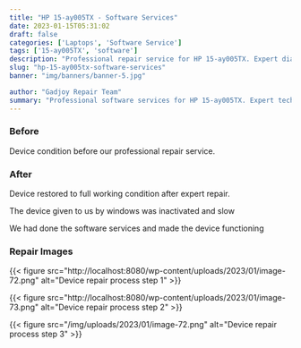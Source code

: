 ```yaml
---
title: "HP 15-ay005TX - Software Services"
date: 2023-01-15T05:31:02
draft: false
categories: ['Laptops', 'Software Service']
tags: ['15-ay005TX', 'software']
description: "Professional repair service for HP 15-ay005TX. Expert diagnosis and quality repairs in Bangalore."
slug: "hp-15-ay005tx-software-services"
banner: "img/banners/banner-5.jpg"

author: "Gadjoy Repair Team"
summary: "Professional software services for HP 15-ay005TX. Expert technicians, quality parts, warranty included."
---
```


### Before

Device condition before our professional repair service.

### After

Device restored to full working condition after expert repair.

The device given to us by windows was inactivated and slow

We had done the software services and made the device functioning

### Repair Images

{{< figure src="http://localhost:8080/wp-content/uploads/2023/01/image-72.png" alt="Device repair process step 1" >}}

{{< figure src="http://localhost:8080/wp-content/uploads/2023/01/image-73.png" alt="Device repair process step 2" >}}

{{< figure src="/img/uploads/2023/01/image-72.png" alt="Device repair process step 3" >}}

